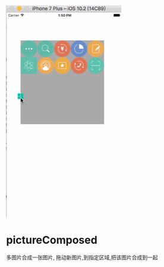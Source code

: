 
![image](https://github.com/RyanQinqhw/pictureComposed/blob/master/images/gitDemo1.gif)
# pictureComposed
多图片合成一张图片, 拖动新图片,到指定区域,把该图片合成到一起
